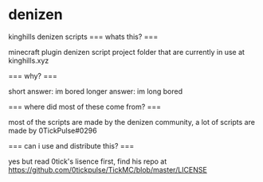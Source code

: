 # denizen
kinghills denizen scripts
=== whats this? ===

minecraft plugin denizen script project folder that are currently in use at kinghills.xyz

=== why? ===

short answer: im bored
longer answer: im long bored

=== where did most of these come from? ===

most of the scripts are made by the denizen community,
a lot of scripts are made by 0TickPulse#0296

=== can i use and distribute this? ===

yes but read 0tick's lisence first, find his repo at
https://github.com/0tickpulse/TickMC/blob/master/LICENSE
